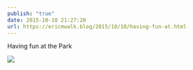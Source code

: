 ```yaml
---
publish: "true"
date: 2015-10-10 21:27:20
url: https://ericmwalk.blog/2015/10/10/having-fun-at.html
---
```


Having fun at the Park

![](https://ericmwalk.blog/uploads/2022/100838233b.jpg)